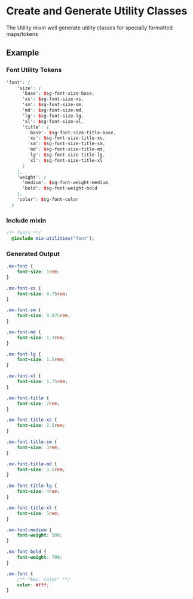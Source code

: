 # Create and Generate Utility Classes

The Utility mixin well generate utility classes for specially formatted maps/tokens

## Example

### Font Utility Tokens

``` scss
'font': (
    'size': (
      'base': $sg-font-size-base,
      'xs': $sg-font-size-xs,
      'sm': $sg-font-size-sm,
      'md': $sg-font-size-md,
      'lg': $sg-font-size-lg,
      'xl': $sg-font-size-xl,
      'title': (
        'base': $sg-font-size-title-base,
        'xs': $sg-font-size-title-xs,
        'sm': $sg-font-size-title-sm,
        'md': $sg-font-size-title-md,
        'lg': $sg-font-size-title-lg,
        'xl': $sg-font-size-title-xl
      )
    ),
    'weight': (
      'medium': $sg-font-weight-medium,
      'bold': $sg-font-weight-bold
    ),
    'color': $sg-font-color
  )

```

### Include mixin

``` scss
/** fonts **/
  @include mix-utilities("font");

```

### Generated Output

``` css
.mx-font {
    font-size: 1rem;
}

.mx-font-xs {
    font-size: 0.75rem;
}

.mx-font-sm {
    font-size: 0.875rem;
}

.mx-font-md {
    font-size: 1.3rem;
}

.mx-font-lg {
    font-size: 1.5rem;
}

.mx-font-xl {
    font-size: 1.75rem;
}

.mx-font-title {
    font-size: 2rem;
}

.mx-font-title-xs {
    font-size: 2.5rem;
}

.mx-font-title-sm {
    font-size: 3rem;
}

.mx-font-title-md {
    font-size: 3.5rem;
}

.mx-font-title-lg {
    font-size: 4rem;
}

.mx-font-title-xl {
    font-size: 5rem;
}

.mx-font-medium {
    font-weight: 500;
}

.mx-font-bold {
    font-weight: 700;
}

.mx-font {
    /** "key: color" **/
    color: #fff;
}
```

